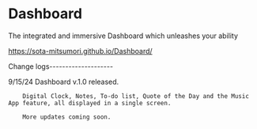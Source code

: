 # Dashboard
The integrated and immersive Dashboard which unleashes your ability

https://sota-mitsumori.github.io/Dashboard/

Change logs--------------------

9/15/24 Dashboard v.1.0 released.  

        Digital Clock, Notes, To-do list, Quote of the Day and the Music App feature, all displayed in a single screen. 

        More updates coming soon. 
